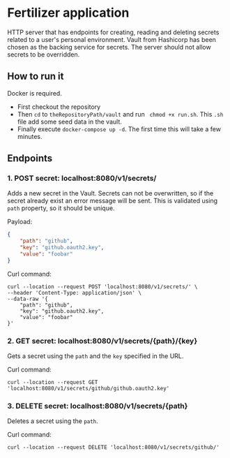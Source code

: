 # Fertilizer application
HTTP server that has endpoints for creating, reading and deleting secrets related to a user's personal environment. Vault from Hashicorp has been chosen as the backing service for secrets. The server should not allow secrets to be overridden.

## How to run it
Docker is required.
- First checkout the repository
- Then `cd` to `theRepositoryPath/vault` and run ` chmod +x run.sh`. This `.sh` file add some seed data in the vault.
- Finally execute `docker-compose up -d`. The first time this will take a few minutes.

## Endpoints
### 1. POST secret: localhost:8080/v1/secrets/
Adds a new secret in the Vault. Secrets can not be overwritten, so if the secret already exist an error message will be sent. This is validated using `path` property, so it should be unique.

Payload:
```json
{
    "path": "github",
    "key": "github.oauth2.key",
    "value": "foobar"
}
```

Curl command:
```shell
curl --location --request POST 'localhost:8080/v1/secrets/' \
--header 'Content-Type: application/json' \
--data-raw '{
    "path": "github",
    "key": "github.oauth2.key",
    "value": "foobar"
}'
```

### 2. GET secret: localhost:8080/v1/secrets/{path}/{key}
Gets a secret using the `path` and the `key` specified in the URL.

Curl command:
```shell
curl --location --request GET 'localhost:8080/v1/secrets/github/github.oauth2.key'
```

### 3. DELETE secret: localhost:8080/v1/secrets/{path}
Deletes a secret using the `path`.

Curl command:
```shell
curl --location --request DELETE 'localhost:8080/v1/secrets/github/'
```